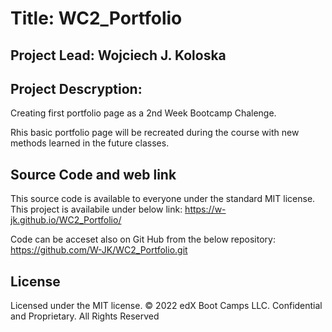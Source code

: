 # Title: WC2_Portfolio

## Project Lead: Wojciech J. Koloska

## Project Descryption: 
Creating first portfolio page as a 2nd Week Bootcamp Chalenge.


Rhis basic portfolio page will be recreated during the course with new methods learned in the future classes.


## Source Code and web link

This source code is available to everyone under the standard MIT license.
This project is availabile under below link:
 https://w-jk.github.io/WC2_Portfolio/

Code can be acceset also on Git Hub from the below repository: https://github.com/W-JK/WC2_Portfolio.git


## License 

Licensed under the MIT license.
© 2022 edX Boot Camps LLC. Confidential and Proprietary. All Rights Reserved